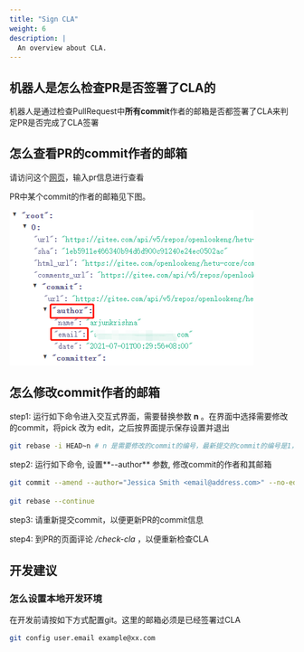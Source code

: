 ```yaml
---
title: "Sign CLA"
weight: 6
description: |
  An overview about CLA.
---
```


## 机器人是怎么检查PR是否签署了CLA的

机器人是通过检查PullRequest中**所有commit**作者的邮箱是否都签署了CLA来判定PR是否完成了CLA签署

## 怎么查看PR的commit作者的邮箱

请访问这个[网页](https://gitee.com/api/v5/swagger#/getV5ReposOwnerRepoPullsNumberCommits)，输入pr信息进行查看

PR中某个commit的作者的邮箱见下图。

![commit-author-email](commit_author_email.png)

## 怎么修改commit作者的邮箱

   step1: 运行如下命令进入交互式界面，需要替换参数 **n** 。在界面中选择需要修改的commit，将pick 改为 edit，之后按界面提示保存设置并退出

   ```sh
   git rebase -i HEAD~n # n 是需要修改的commit的编号，最新提交的commit的编号是1，以此类推

   ```

   step2: 运行如下命令, 设置**--author** 参数, 修改commit的作者和其邮箱

   ```sh
   git commit --amend --author="Jessica Smith <email@address.com>" --no-edit

   git rebase --continue

   ```

   step3: 请重新提交commit，以便更新PR的commit信息

   step4: 到PR的页面评论 */check-cla* ，以便重新检查CLA

## 开发建议

### 怎么设置本地开发环境

在开发前请按如下方式配置git。这里的邮箱必须是已经签署过CLA

```sh
git config user.email example@xx.com
```
